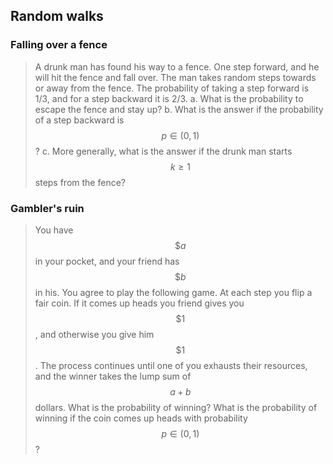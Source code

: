 ## Random walks

### Falling over a fence

> A drunk man has found his way to a fence. One step forward, and he will hit the fence and fall over. The man takes random steps towards or away from the fence. The probability of taking a step forward is 1/3, and for a step backward it is 2/3.
> a. What is the probability to escape the fence and stay up?
> b. What is the answer if the probability of a step backward is $$p \in (0,1)$$?
> c. More generally, what is the answer if the drunk man starts $$k \geq 1$$ steps from the fence?


### Gambler's ruin

> You have $$\$a$$ in your pocket, and your friend has $$\$b$$ in his. You agree to play the following game. At each step you flip a fair coin. If it comes up heads you friend gives you $$\$1$$, and otherwise you give him $$\$1$$. The process continues until one of you exhausts their resources, and the winner takes the lump sum of $$a + b$$ dollars. What is the probability of winning? What is the probability of winning if the coin comes up heads with probability $$p \in (0,1)$$?
